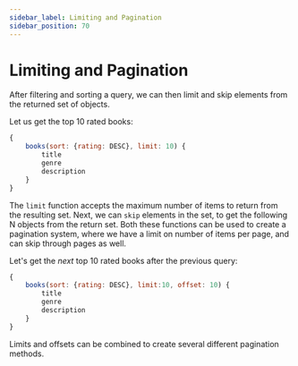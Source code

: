 ```yaml
---
sidebar_label: Limiting and Pagination
sidebar_position: 70
---
```

# Limiting and Pagination

After filtering and sorting a query, we can then limit and skip elements from the returned set of objects.

Let us get the top 10 rated books:
```javascript
{
    books(sort: {rating: DESC}, limit: 10) {
        title
        genre
        description
    }
}
```

The `limit` function accepts the maximum number of items to return from the resulting set. Next, we can `skip` elements in the set, to get the following N objects from the return set. Both these functions can be used to create a pagination system, where we have a limit on number of items per page, and can skip through pages as well.

Let's get the *next* top 10 rated books after the previous query:
```javascript
{
    books(sort: {rating: DESC}, limit:10, offset: 10) {
        title
        genre
        description
    }
}
```

Limits and offsets can be combined to create several different pagination methods.